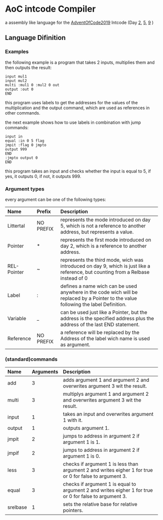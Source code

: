 # AoC intcode Compiler
a assembly like language for the [AdventOfCode2019](https://adventofcode.com/2019/about) Intcode (Day [2](https://adventofcode.com/2019/day/2), [5](https://adventofcode.com/2019/day/5), [9](https://adventofcode.com/2019/day/9) )

## Language Difinition

### Examples
the following example is a program that takes 2 inputs, multiplies them and then outputs the result:
```
input mul1
input mul2
multi :mul1 0 :mul2 0 out
output :out 0
END
```
this program uses labels to get the addresses for the values of the multiplication and the output command, which are used as references in other commands.

the next example shows how to use labels in combination with jump commands:
```
input in
equal :in 0 5 flag
jmpit :flag 0 jmpto
output 999
END
:jmpto output 0
END
```
this program takes an input and checks whether the input is equal to 5, if yes, it outputs 0, if not, it outputs 999.

### Argument types
every argument can be one of the following types:

| Name        | Prefix    | Description                                                                                                                          |
| :---        | :---      | :---                                                                                                                                 |
| Littertal   | NO PREFIX | represents the mode introduced on day 5, which is not a reference to another address, but represents a value.                        |
| Pointer     | *         | represents the first mode introduced on day 2, which is a reference to another address.                                              |
| REL-Pointer | ~         | represents the third mode, wich was introduced on day 9, which is just like a reference, but counting from a Relbase instead of 0    |
| Label       | :         | defines a name wich can be used anywhere in the code wich will be replaced by a Pointer to the value following the label Definition. |
| Variable    | _         | can be used just like a Pointer, but the address is the specified address plus the address of the last END statement.                |
| Reference   | NO PREFIX | a reference will be replaced by the Address of the label wich name is used as argument.                                              |

### (standard)commands

| Name     | Arguments |Description                                                                                              |
| :--      | :---      | :---                                                                                                    |
| add      | 3         | adds argument 1 and argument 2 and overwrites argument 3 wit the result.                                |
| multi    | 3         | multiplys argument 1 and argument 2 and overwrites argument 3 wit the result.                           |
| input    | 1         | takes an input and overwrites argument 1 with it.                                                       |
| output   | 1         | outputs argument 1.                                                                                     |
| jmpit    | 2         | jumps to address in argument 2 if argument 1 is 1.                                                      |
| jmpif    | 2         | jumps to address in argument 2 if argument 1 is 0.                                                      |
| less     | 3         | checks if argument 1 is less than argument 2 and writes eigher 1 for true or 0 for false to argument 3. |
| equal    | 3         | checks if argument 1 is equal to argument 2 and writes eigher 1 for true or 0 for false to argument 3.  |
| srelbase | 1         | sets the relative base for relative pointers.                                                           |
